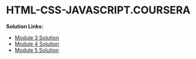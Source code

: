 # HTML-CSS-JAVASCRIPT.COURSERA
<b>Solution Links:</b> <br>
- [Module 3 Solution](https://ajinkya-75.github.io/HTML-CSS-JAVASCRIPT.COURSERA/module3/Resturant.html) <br>
- [Module 4 Solution](https://ajinkya-75.github.io/HTML-CSS-JAVASCRIPT.COURSERA/module%204/) <br>
- [Module 5 Solution](https://ajinkya-75.github.io/HTML-CSS-JAVASCRIPT.COURSERA/module%205/)<br>
